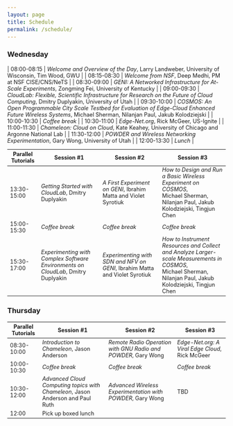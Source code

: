 ```yaml
---
layout: page
title: Schedule
permalink: /schedule/
---
```


### Wednesday

<div style='font-size:90%'>

| 08:00-08:15	| *Welcome and Overview of the Day*, Larry Landweber, University of Wisconsin, Tim Wood, GWU |
| 08:15-08:30	| *Welcome from NSF*, Deep Medhi, PM at NSF CISE/CNS/NeTS |
| 08:30-09:00	| *GENI: A Networked Infrastructure for At-Scale Experiments*, Zongming Fei, University of Kentucky |
| 09:00-09:30	| *CloudLab: Flexible, Scientific Infrastructure for Research on the Future of Cloud Computing*, Dmitry Duplyakin, University of Utah |
| 09:30-10:00	| *COSMOS: An Open Programmable City Scale Testbed for Evaluation of Edge-Cloud Enhanced Future Wireless Systems*, Michael Sherman, Nilanjan Paul, Jakub Kolodziejski  |
| 10:00-10:30	| *Coffee break* |
| 10:30-11:00	| *Edge-Net.org*, Rick McGeer, US-Ignite |
| 11:00-11:30	| *Chameleon: Cloud on Cloud*, Kate Keahey, University of Chicago and Argonne National Lab |
| 11:30-12:00	| *POWDER and Wireless Networking Experimentation*, Gary Wong, University of Utah |
| 12:00-13:30	| *Lunch* |

| Parallel Tutorials	| Session #1 |	Session #2 |	Session #3 |
| --- | --- | --- | --- |
| 13:30-15:00 | *Getting Started with CloudLab*, Dmitry Duplyakin |	*A First Experiment on GENI*, Ibrahim Matta and Violet Syrotiuk |	*How to Design and Run a Basic Wireless Experiment on COSMOS*, <br> Michael Sherman, Nilanjan Paul, Jakub Kolodziejski, Tingjun Chen |
| 15:00-15:30 |	*Coffee break* |	*Coffee break* |	*Coffee break* |
| 15:30-17:00 |	*Experimenting with Complex Software Environments on CloudLab*, Dmitry Duplyakin |	*Experimenting with SDN and NFV on GENI*, Ibrahim Matta and Violet Syrotiuk |	*How to Instrument Resources and Collect and Analyze Larger-scale Measurements in COSMOS*, <br> Michael Sherman, Nilanjan Paul, Jakub Kolodziejski, Tingjun Chen |


</div>

### Thursday

<div style='font-size:90%'>

| Parallel Tutorials	| Session #1 |	Session #2 |	Session #3 |
| --- | --- | --- | --- |
| 08:30-10:00|	 *Introduction to Chameleon*, Jason Anderson|	 *Remote Radio Operation with GNU Radio and POWDER*, Gary Wong |	*Edge-Net.org: A Viral Edge Cloud*, Rick McGeer|
| 10:00-10:30|	 *Coffee break*|	*Coffee break*|	 *Coffee break*|
| 10:30-12:00|	 *Advanced Cloud Computing topics with Chameleon*, Jason Anderson and Paul Ruth|	*Advanced Wireless Experimentation with POWDER*, Gary Wong | TBD  |
| 12:00|	 Pick up boxed lunch| |  <img src="/assets/img/1x1.png" width="400px" height="1px"> |

</div>
